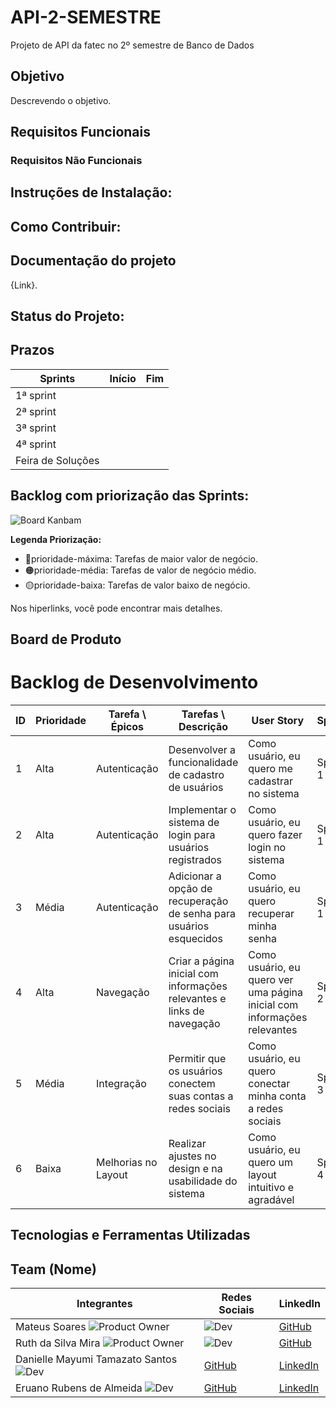 # API-2-SEMESTRE
Projeto de API da fatec no 2º semestre de Banco de Dados

## Objetivo
Descrevendo o objetivo.

## Requisitos Funcionais
### Requisitos Não Funcionais

## Instruções de Instalação:

## Como Contribuir:

## Documentação do projeto

{Link}.

## Status do Projeto:

## Prazos

| Sprints | Início | Fim |
| ------- | ------ | --- |
| 1ª sprint | | |
| 2ª sprint |  |  |
| 3ª sprint |  |  |
| 4ª sprint |  |  |
| Feira de Soluções |  |  |

## Backlog com priorização das Sprints:

![Board Kanbam](link)

**Legenda Priorização:**
- 🔴prioridade-máxima: Tarefas de maior valor de negócio.
- 🟠prioridade-média: Tarefas de valor de negócio médio.
- 🟡prioridade-baixa: Tarefas de valor baixo de negócio.

Nos hiperlinks, você pode encontrar mais detalhes.

## Board de Produto

# Backlog de Desenvolvimento

| ID | Prioridade | Tarefa \ Épicos     | Tarefas \ Descrição                                      | User Story                                          | Sprint | Estimativa |
|----|------------|---------------------|----------------------------------------------------------|-----------------------------------------------------|--------|------------|
| 1  | Alta       | Autenticação        | Desenvolver a funcionalidade de cadastro de usuários      | Como usuário, eu quero me cadastrar no sistema      | Sprint 1 | 5 dias      |
| 2  | Alta       | Autenticação        | Implementar o sistema de login para usuários registrados  | Como usuário, eu quero fazer login no sistema       | Sprint 1 | 3 dias      |
| 3  | Média      | Autenticação        | Adicionar a opção de recuperação de senha para usuários esquecidos | Como usuário, eu quero recuperar minha senha        | Sprint 1 | 2 dias      |
| 4  | Alta       | Navegação           | Criar a página inicial com informações relevantes e links de navegação | Como usuário, eu quero ver uma página inicial com informações relevantes | Sprint 2 | 4 dias      |
| 5  | Média      | Integração          | Permitir que os usuários conectem suas contas a redes sociais | Como usuário, eu quero conectar minha conta a redes sociais | Sprint 3 | 3 dias      |
| 6  | Baixa      | Melhorias no Layout | Realizar ajustes no design e na usabilidade do sistema | Como usuário, eu quero um layout intuitivo e agradável | Sprint 4 | 5 dias      |


## Tecnologias e Ferramentas Utilizadas



## Team (Nome)
| Integrantes | Redes Sociais | LinkedIn |
|-------------|---------------|----------|
| Mateus Soares ![Product Owner](https://img.shields.io/badge/Product_owner-blue) |![Dev](https://img.shields.io/badge/Dev-black) | [GitHub](https://github.com/MateusMSoares) | [LinkedIn](ColoqueAquiOLinkDoPerfil) |
| Ruth da Silva Mira ![Product Owner](https://img.shields.io/badge/Product_owner-blue) | ![Dev](https://img.shields.io/badge/Dev-black) | [GitHub](https://github.com/RuthMira) | [LinkedIn](www.linkedin.com/in/ruth-mira) |
| Danielle Mayumi Tamazato Santos ![Dev](https://img.shields.io/badge/Dev-black) | [GitHub](https://github.com/danitamazato) | [LinkedIn](https://www.linkedin.com/in/daniellemtamazato/) |
| Eruano Rubens de Almeida ![Dev](https://img.shields.io/badge/Dev-black) | [GitHub](www.github.com) | [LinkedIn](https://www.linkedin.com/in/eruano-rubens-de-almeida-b0ba19111/?utm_source=share&utm_campaign=share_via&utm_content=profile&utm_medium=android_app) |



